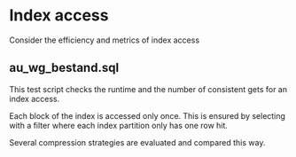 # Index access
Consider the efficiency and metrics of index access

## au_wg_bestand.sql
This test script checks the runtime and the number of consistent gets for an index access.

Each block of the index is accessed only once.
This is ensured by selecting with a filter where each index partition only has one row hit.

Several compression strategies are evaluated and compared this way.